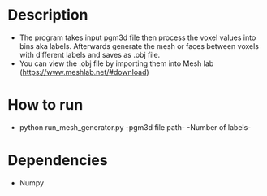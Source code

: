 # Description 
- The program takes input pgm3d file then process the voxel values into bins aka labels. Afterwards generate the mesh or faces between voxels with different labels and saves as .obj file.
- You can view the .obj file by importing them into Mesh lab (https://www.meshlab.net/#download)

# How to run 
- python run_mesh_generator.py -pgm3d file path- -Number of labels-

# Dependencies 
- Numpy
